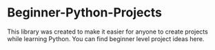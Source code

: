 # Beginner-Python-Projects

This library was created to make it easier for anyone to create projects while learning Python. You can find beginner level project ideas here.

